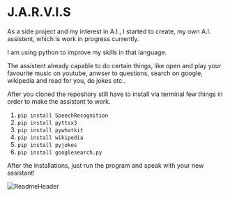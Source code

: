 # J.A.R.V.I.S

As a side project and my interest in A.I., I started to create, my own A.I. assistent, which is work in progress currently.

I am using python to improve my skills in that language.

The assistent already capable to do certain things, like open and play your favourite music on youtube, anwser to questions,
search on google, wikipedia and read for you, do jokes etc..

After you cloned the repository still have to install via terminal few things
in order to make the assistant to work.

1. `pip install SpeechRecognition`
2. `pip install pyttsx3`
3. `pip install pywhatkit`
4. `pip install wikipedia`
5. `pip install pyjokes`
6. `pip install googlesearch.py`

After the installations, just run the program and speak with your new assistant!


![ReadmeHeader](https://user-images.githubusercontent.com/83179142/149492921-551ccaf6-3e2b-4902-a91b-135eccc474c9.gif)
